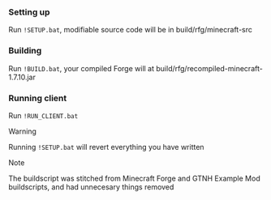 ### Setting up
Run ```!SETUP.bat```, modifiable source code will be in build/rfg/minecraft-src
### Building
Run ```!BUILD.bat```, your compiled Forge will at build/rfg/recompiled-minecraft-1.7.10.jar
### Running client
Run ```!RUN_CLIENT.bat```
>[!WARNING]
>Running ```!SETUP.bat``` will revert everything you have written

>[!NOTE]
>The buildscript was stitched from Minecraft Forge and GTNH Example Mod buildscripts, and had unnecesary things removed
